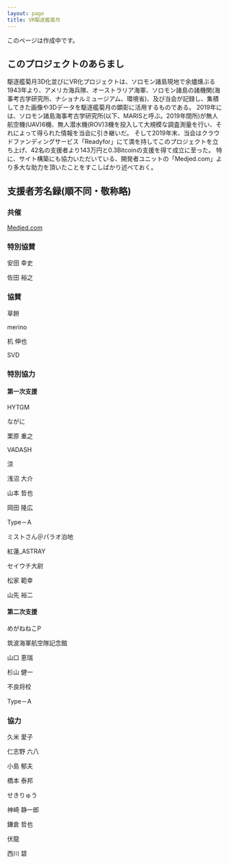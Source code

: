 ```yaml
---
layout: page
title: VR駆逐艦菊月
---
```

このページは作成中です。

## このプロジェクトのあらまし
駆逐艦菊月3D化並びにVR化プロジェクトは、ソロモン諸島現地で余燼燻ぶる1943年より、アメリカ海兵隊、オーストラリア海軍、ソロモン諸島の諸機関(海事考古学研究所、ナショナルミュージアム、環境省)、及び当会が記録し、集積してきた画像や3Dデータを駆逐艦菊月の顕彰に活用するものである。
2019年には、ソロモン諸島海事考古学研究所(以下、MARISと呼ぶ。2019年閉所)が無人航空機(UAV)6機、無人潜水機(ROV)3機を投入して大規模な調査測量を行い、それによって得られた情報を当会に引き継いだ。
そして2019年末、当会はクラウドファンディングサービス「Readyfor」にて満を持してこのプロジェクトを立ち上げ、42名の支援者より143万円と0.3Bitcoinの支援を得て成立に至った。
特に、サイト構築にも協力いただいている、開発者ユニットの「Medjed.com」より多大な助力を頂いたことをすこしばかり述べておく。

## 支援者芳名録(順不同・敬称略)

### 共催
[Medjed.com](https://web.medjed.com)

### 特別協賛
安田 幸史

佐田 裕之

### 協賛
草餅

merino

机 伸也

SVD

### 特別協力

#### 第一次支援
HYTGM

ながに

栗原 重之

VADASH

涼

浅沼 大介

山本 哲也

岡田 隆広

Type－A

ミストさん＠パラオ泊地

紅蓮_ASTRAY

セイウチ大尉

松家 範幸

山先 裕二

#### 第二次支援
めがねねこP

筑波海軍航空隊記念館

山口 恵瑞

杉山 健一

不良将校

Type－A

### 協力
久米 愛子

仁志野 六八

小島 郁夫

橋本 泰邦

せきりゅう

神崎 静一郎

鎌倉 哲也

伏龍

西川 碧
